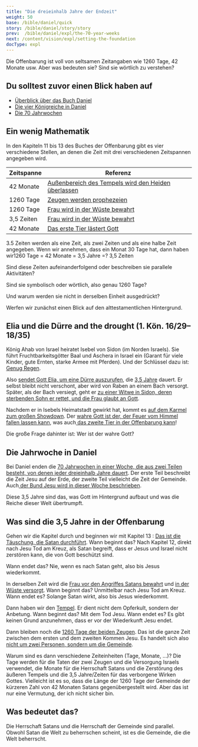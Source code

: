```yaml
---
title: "Die dreieinhalb Jahre der Endzeit"
weight: 50
base: /bible/daniel/quick
story: /bible/daniel/story/story
prev:  /bible/daniel/expl/the-70-year-weeks
next: /content/vision/expl/setting-the-foundation
docType: expl
---
```


Die Offenbarung ist voll von seltsamen Zeitangaben wie 1260 Tage, 42 Monate usw. Aber was bedeuten sie? Sind sie wörtlich zu verstehen?

## Du solltest zuvor einen Blick haben auf

<a name="7ed9"></a>
- [Überblick über das Buch Daniel](/bible/daniel/expl/the-book-of-daniel)
- [Die vier Königreiche in Daniel](/bible/daniel/expl/the-four-kingdoms-in-daniel)
- [Die 70 Jahrwochen](/bible/daniel/expl/the-70-year-weeks)

## Ein wenig Mathematik

<a name="472b"></a>
In den Kapiteln 11 bis 13 des Buches der Offenbarung gibt es vier verschiedene Stellen, an denen die Zeit mit drei verschiedenen Zeitspannen angegeben wird.

| Zeitspanne | Referenz |
|------------|----------|
| 42 Monate | [Außenbereich des Tempels wird den Heiden überlassen](https://www.bibleserver.com/SLT/Offenbarung11%2C2) |
| 1260 Tage | [Zeugen werden prophezeien](https://www.bibleserver.com/SLT/Offenbarung11%2C3) |
| 1260 Tage | [Frau wird in der Wüste bewahrt](https://www.bibleserver.com/SLT/Offenbarung12%2C6) |
| 3,5 Zeiten | [Frau wird in der Wüste bewahrt](https://www.bibleserver.com/SLT/Offenbarung12%2C14) |
| 42 Monate | [Das erste Tier lästert Gott](https://www.bibleserver.com/SLT/Offenbarung13%2C5) |

3.5 Zeiten werden als eine Zeit, als zwei Zeiten und als eine halbe Zeit angegeben. Wenn wir annehmen, dass ein Monat 30 Tage hat, dann haben wir1260 Tage = 42 Monate = 3,5 Jahre =? 3,5 Zeiten

Sind diese Zeiten aufeinanderfolgend oder beschreiben sie parallele Aktivitäten?

Sind sie symbolisch oder wörtlich, also genau 1260 Tage?

Und warum werden sie nicht in derselben Einheit ausgedrückt?

Werfen wir zunächst einen Blick auf den alttestamentlichen Hintergrund.

## Elia und die Dürre and the drought (1. Kön. 16/29–18/35)

<a name="2b28"></a>
König Ahab von Israel heiratet Isebel von Sidon (im Norden Israels). Sie führt Fruchtbarkeitsgötter Baal und Aschera in Israel ein (Garant für viele Kinder, gute Ernten, starke Armee mit Pferden). Und der Schlüssel dazu ist: [Genug Regen](https://www.bibleserver.com/SLT/1.K%C3%B6nige17%2C8).

Also [sendet Gott Elia, um eine Dürre auszurufen](https://www.bibleserver.com/SLT/1.K%C3%B6nige17%2C1), die [3,5 Jahre](https://www.bibleserver.com/SLT/Lukas4%2C25) dauert. Er selbst bleibt nicht verschont, aber wird von Raben an einem Bach versorgt. Später, als der Bach versiegt, geht er [zu einer Witwe in Sidon, deren sterbenden Sohn er rettet, und die Frau glaubt an Gott](https://www.bibleserver.com/SLT/1.K%C3%B6nige17%2C6-24).

Nachdem er in Isebels Heimatstadt gewirkt hat, kommt es [auf dem Karmel zum großen Showdown](https://www.bibleserver.com/SLT/1.K%C3%B6nige18%2C16-46). Der [wahre Gott ist der, der Feuer vom Himmel fallen lassen kann](https://www.bibleserver.com/SLT/1.K%C3%B6nige18%2C24), was auch[ das zweite Tier in der Offenbarung kann](https://www.bibleserver.com/SLT/Offenbarung13%2C13)!

Die große Frage dahinter ist: Wer ist der wahre Gott?

## Die Jahrwoche in Daniel

<a name="8ed0"></a>
Bei Daniel enden die [70 Jahrwochen in einer Woche, die aus zwei Teilen besteht, von denen jeder dreieinhalb Jahre dauert](/bible/daniel/expl/the-70-year-weeks). Der erste Teil beschreibt die Zeit Jesu auf der Erde, der zweite Teil vielleicht die Zeit der Gemeinde. Auch[ der Bund Jesu wird in dieser Woche beschrieben](https://www.bibleserver.com/SLT/Daniel9%2C27).

Diese 3,5 Jahre sind das, was Gott im Hintergrund aufbaut und was die Reiche dieser Welt übertrumpft.

## Was sind die 3,5 Jahre in der Offenbarung

<a name="1f16"></a>
Gehen wir die Kapitel durch und beginnen wir mit Kapitel 13 : [Das ist die Täuschung, die Satan durchführt](/content/beasts/expl/the-nature-of-the-beast-in-the-book-of-revelation). Wann beginnt das? Nach Kapitel 12, direkt nach Jesu Tod am Kreuz, als Satan begreift, dass er Jesus und Israel nicht zerstören kann, die von Gott beschützt sind.

Wann endet das? Nie, wenn es nach Satan geht, also bis Jesus wiederkommt.

In derselben Zeit wird die [Frau vor den Angriffes Satans bewahrt](https://www.bibleserver.com/SLT/Offenbarung12%2C6) und [in der Wüste versorgt](https://www.bibleserver.com/SLT/Offenbarung12%2C14). Wann beginnt das? Unmittelbar nach Jesu Tod am Kreuz. Wann endet es? Solange Satan wirkt, also bis Jesus wiederkommt.

Dann haben wir den [Tempel](https://www.bibleserver.com/SLT/Offenbarung11%2C1-2). Er dient nicht dem Opferkult, sondern der Anbetung. Wann beginnt das? Mit dem Tod Jesu. Wann endet es? Es gibt keinen Grund anzunehmen, dass er vor der Wiederkunft Jesu endet.

Dann bleiben noch die [1260 Tage der beiden Zeugen](https://www.bibleserver.com/SLT/Offenbarung11%2C3). Das ist die ganze Zeit zwischen dem ersten und dem zweiten Kommen Jesu. Es handelt sich also [nicht um zwei Personen, sondern um die Gemeinde](/content/witnesses/expl/the-two-witnesses).

Warum sind es dann verschiedene Zeiteinheiten (Tage, Monate, …)? Die Tage werden für die Taten der zwei Zeugen und die Versorgung Israels verwendet, die Monate für die Herrschaft Satans und die Zerstörung des äußeren Tempels und die 3,5 Jahre/Zeiten für das verborgene Wirken Gottes. Vielleicht ist es so, dass die Länge der 1260 Tage der Gemeinde der kürzeren Zahl von 42 Monaten Satans gegenübergestellt wird. Aber das ist nur eine Vermutung, der ich nicht sicher bin.

## Was bedeutet das?

<a name="051a"></a>
Die Herrschaft Satans und die Herrschaft der Gemeinde sind parallel. Obwohl Satan die Welt zu beherrschen scheint, ist es die Gemeinde, die die Welt beherrscht.

